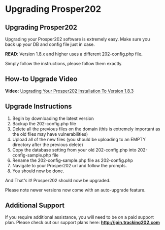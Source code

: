 # Upgrading Prosper202

## Upgrading Prosper202

Upgrading your Prosper202 software is extremely easy. Make sure you back up your DB and config file just in case.

**READ**: Version 1.8.x and higher uses a different 202-config.php file.

Simply follow the instructions, please follow them exactly.

## How-to Upgrade Video 

**Video:** [Upgrading Your Prosper202 Installation To Version 1.8.3](https://www.youtube.com/watch?v=lc16taRyV3I&feature=youtu.be)

## Upgrade Instructions

1. Begin by downloading the latest version
2. Backup the 202-config.php file
3. Delete all the previous files on the domain (this is extremely important as the old files may have vulnerabilities)
4. Upload all of the new files (you should be uploading to an EMPTY directory after the previous delete)
5. Copy the database setting from your old 202-config.php into 202-config-sample.php file
6. Rename the 202-config-sample.php file as 202-config.php
7. Navigate to your Prosper202 url and follow the prompts.
8. You should now be done.

And That's it! Prosper202 should now be upgraded.

Please note newer versions now come with an auto-upgrade feature.

## Additional Support

If you require additional assistance, you will need to be on a paid support plan. Please check out our support plans here: 
**http://join.tracking202.com**